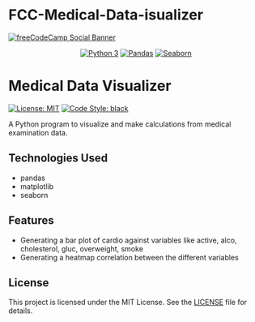 # FCC-Medical-Data-isualizer

[![freeCodeCamp Social Banner](https://s3.amazonaws.com/freecodecamp/wide-social-banner.png)](https://www.freecodecamp.org/)

<p style="text-align: center">
  <a href="https://www.python.org"><img src="https://img.shields.io/badge/python-3670A0?style=for-the-badge&logo=python&logoColor=ffdd54" alt="Python 3"/></a>
  <a href="https://pandas.pydata.org"><img src="https://img.shields.io/badge/pandas-%23150458.svg?style=for-the-badge&logo=pandas&logoColor=white" alt="Pandas"/></a>
  <a href="https://seaborn.pydata.org"><img src="https://img.shields.io/badge/seaborn%23ffffff.svg?style=for-the-badge&logo=seaborn&logoColor=black" alt="Seaborn"/></a>
</p>

# Medical Data Visualizer
<a href="https://github.com/psf/black/blob/main/LICENSE"><img alt="License: MIT" src="https://black.readthedocs.io/en/stable/_static/license.svg" /></a>
<a href="https://github.com/psf/black"><img alt="Code Style: black" src="https://img.shields.io/badge/code%20style-black-000000.svg" /></a>

A Python program to visualize and make calculations from medical examination data.

## Technologies Used
- pandas
- matplotlib
- seaborn

## Features
- Generating a bar plot of cardio against variables like active, alco, cholesterol, gluc, overweight, smoke
- Generating a heatmap correlation between the different variables



## License
This project is licensed under the MIT License. See the [LICENSE](LICENSE) file for details.
